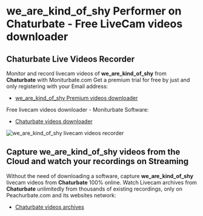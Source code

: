 # we_are_kind_of_shy Performer on Chaturbate - Free LiveCam videos downloader

## Chaturbate Live Videos Recorder

Monitor and record livecam videos of **we_are_kind_of_shy** from **Chaturbate** with Moniturbate.com
Get a premium trial for free by just and only registering with your Email address:
* [we_are_kind_of_shy Premium videos downloader](https://moniturbate.com/request-demo-licence-key.html)

Free livecam videos downloader - Moniturbate Software:
* [Chaturbate videos downloader](https://moniturbate.com/moniturbate-download-software.html)

![we_are_kind_of_shy livecam videos recorder](https://peachurnet.com/templates/moniturbate-software.png)


## Capture we_are_kind_of_shy videos from the Cloud and watch your recordings on Streaming

Without the need of downloading a software, capture **we_are_kind_of_shy** livecam videos from **Chaturbate** 100% online.
Watch Livecam archives from **Chaturbate** unlimitedly from thousands of existing recordings, only on Peachurbate.com and its websites network:
* [Chaturbate videos archives](https://peachurnet.com/)